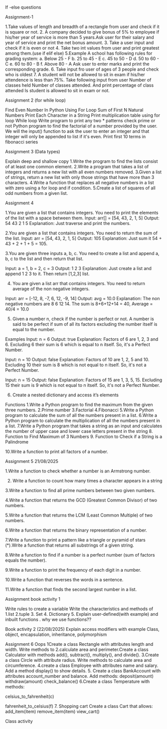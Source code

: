 If -else questions

Assignment-1

1.Take values of length and breadth of a rectangle from user and check if it is square or not.
 2. A company decided to give bonus of 5% to employee if his/her year of service is more than 5 years.Ask user for their salary and year of service and print the net bonus amount.
3. Take a user input and check if it is even or not
4. Take two int values from user and print greatest among them.(use if elif else)
5.Example A school has following rules for grading system:
a. Below 25 - F
b. 25 to 45 - E
c. 45 to 50 - D
d. 50 to 60 - C
e. 60 to 80 - B
f. Above 80 - A
Ask user to enter marks and print the corresponding grade.
6. Take input fro user of ages of 3 people and check who is oldest
7. A student will not be allowed to sit in exam if his/her attendence is less than 75%.
Take following input from user
Number of classes held
Number of classes attended.
And print percentage of class attended
Is student is allowed to sit in exam or not.

Assignment 2  (for while loop)

Find Even Number In Python Using For Loop
Sum of First N Natural Numbers
Print Each Character in a String
Print multiplication table using for loop
While loop
Write program to print any two * patterns
check prime or not
Python program to find the factorial of a number provided by the user.
We will the input() function to ask the user to enter an integer and that integer will only be appended to list if it's even.
Print first 10 terms in fibonacci series

Assignment 3 (Data types)

Explain deep and shallow copy
1.Write the program to find the lists consist of at least one common element.
2.Write a program that takes a list of integers and returns a new list with all even numbers removed.
3.Given a list of strings, return a new list with only those strings that have more than 3 characters.
4.Write a function that replaces all negative numbers in a list with zero using a for loop and if condition.
5.Create a list of squares of all odd numbers from a given list.



Assignment 4

1.You are given a list that contains integers. You need to print the elements of the list with a space between them.
Input: arr[] = [54, 43, 2, 1, 5]
Output: 54 43 2 1 5
Explanation: Just traverse and print the numbers.

2.You are given a list that contains integers. You need to return the sum of the list.
Input: arr = [54, 43, 2, 1, 5]
Output: 105
Explanation: Just sum it 54 + 43 + 2 + 1 + 5 = 105.

3.You are given three inputs a, b, c. You need to create a list and append a, b, c to the list and then return that list.

Input: a = 1, b = 2, c = 3
Output: 1 2 3
Explanation: Just create a list and append 1 2 3 to it. Then return [1,2,3] list.

4. You are given a list arr that contains integers. You need to return average of the non negative integers.

Input: arr = [-12, 8, -7, 6, 12, -9, 14]
Output: avg = 10.0
Explanation: The non negative numbers are 8 6 12 14. The sum is 8+6+12+14 = 40, Average = 40/4 = 10.0

5. Given a number n, check if the number is perfect or not. A number is said to be perfect if sum of all its factors excluding the number itself is equal to the number.

Examples 
Input: n = 6
Output: true 
Explanation: Factors of 6 are 1, 2, 3 and 6. Excluding 6 their sum is 6 which is equal to n itself. So, it's a Perfect Number.

Input: n = 10
Output: false
Explanation: Factors of 10 are 1, 2, 5 and 10. Excluding 10 their sum is 8 which is not equal to n itself. So, it's not a Perfect Number.

Input: n = 15
Output: false
Explanation: Factors of 15 are 1, 3, 5, 15. Excluding 15 their sum is 9 which is not equal to n itself. So, it's not a Perfect Number.

6. Create a nested dictionary and access it’s elements

Functions 
1.Write a Python program to find the maximum from the given three numbers.
2.Prime number
3.Factorial
4.Fibonacci
5.Write a Python program to calculate the sum of all the numbers present in a list.
6.Write a Python program to calculate the multiplication of all the numbers present in a list.
7.Write a Python program that takes a string as an input and calculates the number of upper case and lower case letters present in the string
8. Function to Find Maximum of 3 Numbers
9. Function to Check if a String is a Palindrome

10.Write a function to print all factors of a number.

Assignment 5  21/08/2025

1.Write a function to check whether a number is an Armstrong number.

2. Write a function to count how many times a character appears in a string

3.Write a function to find all prime numbers between two given numbers.

4.Write a function that returns the GCD (Greatest Common Divisor) of two numbers.

5.Write a function that returns the LCM (Least Common Multiple) of two numbers.

6.Write a function that returns the binary representation of a number.

7.Write a function to print a pattern like a triangle or pyramid of stars (*).Write a function that returns all substrings of a given string.

8.Write a function to find if a number is a perfect number (sum of factors equals the number).

9.Write a function to print the frequency of each digit in a number.

10.Write a function that reverses the words in a sentence.

11.Write a function that finds the second largest number in a list.


Assignment book activity 1

Write rules to create a variable
Write the characteristics and methods of 
1.list
2.tuple
3. Set
4. Dictionary
5. Explain user-defined(with example) and inbuilt functions . why we use functions??

Book activity 2   (22/08/2025)
Explain access modifiers with example
Class, object, encapsulation, inheritance, polymorphism


Assignment 6 
Oops
1Create a class Rectangle with attributes length and width. Write methods to 2.calculate area and perimeter.Create a class Calculator with methods add(), subtract(), multiply(), and divide().
3.Create a class Circle with attribute radius. Write methods to calculate area and circumference.
4.create a class Employee with attributes name and salary. Add a method display() to show details.
5. Create a class BankAccount with attributes account_number and balance. Add methods:
deposit(amount)
withdraw(amount)
check_balance()
6.Create a class Temperature with methods:

celsius_to_fahrenheit(c)

fahrenheit_to_celsius(f)
7. Shopping cart
Create a class Cart that allows:
add_item(item)
remove_item(item)
view_cart()


Class activity 



